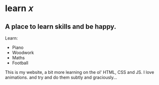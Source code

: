 # learn &#x1D465;

## A place to learn skills and be happy.

Learn:

* Piano
* Woodwork
* Maths
* Football

This is my website, a bit more learning on the ol' HTML, CSS and JS.
I love animations. and try and do them subtly and graciously...